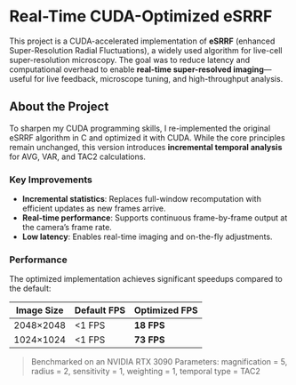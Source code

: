 # Real-Time CUDA-Optimized eSRRF
This project is a CUDA-accelerated implementation of **eSRRF** (enhanced Super-Resolution Radial Fluctuations), a widely used algorithm for live-cell super-resolution microscopy. The goal was to reduce latency and computational overhead to enable **real-time super-resolved imaging**—useful for live feedback, microscope tuning, and high-throughput analysis.

## About the Project
To sharpen my CUDA programming skills, I re-implemented the original eSRRF algorithm in C and optimized it with CUDA. While the core principles remain unchanged, this version introduces **incremental temporal analysis** for AVG, VAR, and TAC2 calculations.

### Key Improvements
- **Incremental statistics**: Replaces full-window recomputation with efficient updates as new frames arrive.
- **Real-time performance**: Supports continuous frame-by-frame output at the camera’s frame rate.
- **Low latency**: Enables real-time imaging and on-the-fly adjustments.

### Performance
The optimized implementation achieves significant speedups compared to the default:

| Image Size | Default FPS | Optimized FPS |
| ---------- | ----------- | ------------- |
| 2048×2048  | <1 FPS      | **18 FPS**    |
| 1024×1024  | <1 FPS      | **73 FPS**    |

> Benchmarked on an NVIDIA RTX 3090 
  Parameters: magnification = 5, radius = 2, sensitivity = 1, weighting = 1, temporal type = TAC2